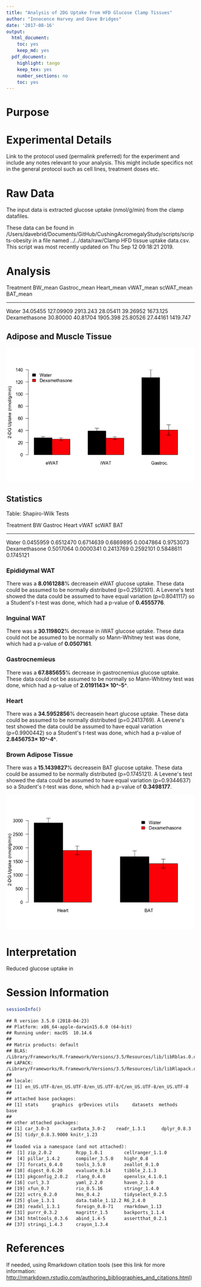 ```yaml
---
title: "Analysis of 2DG Uptake from HFD Glucose Clamp Tissues"
author: "Innocence Harvey and Dave Bridges"
date: '2017-08-16'
output:
  html_document:
    toc: yes
    keep_md: yes
  pdf_document:
    highlight: tango
    keep_tex: yes
    number_sections: no
    toc: yes
---
```




# Purpose

# Experimental Details

Link to the protocol used (permalink preferred) for the experiment and include any notes relevant to your analysis.  This might include specifics not in the general protocol such as cell lines, treatment doses etc.

# Raw Data

The input data is extracted glucose uptake (nmol/g/min) from the clamp datafiles.



These data can be found in /Users/davebrid/Documents/GitHub/CushingAcromegalyStudy/scripts/scripts-obesity in a file named ../../data/raw/Clamp HFD tissue uptake data.csv.  This script was most recently updated on Thu Sep 12 09:18:21 2019.

# Analysis


Treatment         BW_mean   Gastroc_mean   Heart_mean   vWAT_mean   scWAT_mean   BAT_mean
--------------  ---------  -------------  -----------  ----------  -----------  ---------
Water            34.05455      127.09909     2913.243    28.05411     39.26952   1673.125
Dexamethasone    30.80000       40.81704     1905.398    25.80526     27.44161   1419.747

## Adipose and Muscle Tissue

![](figures/clamp-glucose-uptake-adipose-muscle-1.png)<!-- -->

## Statistics


Table: Shapiro-Wilk Tests

Treatment               BW     Gastroc       Heart        vWAT       scWAT         BAT
--------------  ----------  ----------  ----------  ----------  ----------  ----------
Water            0.0455959   0.6512470   0.6714639   0.6869895   0.0047864   0.9753073
Dexamethasone    0.5017064   0.0000341   0.2413769   0.2592101   0.5848611   0.1745121

### Epididymal WAT

There was a **8.0161288**% decreasein eWAT glucose uptake.  These data could be assumed to be normally distributed (p=0.2592101).  A Levene's test showed the data could be assumed to have equal variation (p=0.8041117) so a Student's *t*-test was done, which had a p-value of **0.4555776**.

### Inguinal WAT

There was a **30.119802**% decrease in iWAT glucose uptake.  These data could not be assumed to be normally so Mann-Whitney test was done, which had a p-value of **0.0507161**.

### Gastrocnemieus

There was a **67.885655**% decrease in gastrocnemius glucose uptake.  These data could not be assumed to be normally so Mann-Whitney test was done, which had a p-value of **2.0191143&times; 10^-5^**.

### Heart

There was a **34.5952856**% decreasein heart glucose uptake.  These data could be assumed to be normally distributed (p=0.2413769).  A Levene's test showed the data could be assumed to have equal variation (p=0.9900442) so a Student's *t*-test was done, which had a p-value of **2.8456753&times; 10^-4^**.

### Brown Adipose Tissue

There was a **15.1439827**% decreasein BAT glucose uptake.  These data could be assumed to be normally distributed (p=0.1745121).  A Levene's test showed the data could be assumed to have equal variation (p=0.9344637) so a Student's *t*-test was done, which had a p-value of **0.3498177**.


![](figures/clamp-glucose-uptake-heart-bat-1.png)<!-- -->

# Interpretation

Reduced glucose uptake in 

# Session Information


```r
sessionInfo()
```

```
## R version 3.5.0 (2018-04-23)
## Platform: x86_64-apple-darwin15.6.0 (64-bit)
## Running under: macOS  10.14.6
## 
## Matrix products: default
## BLAS: /Library/Frameworks/R.framework/Versions/3.5/Resources/lib/libRblas.0.dylib
## LAPACK: /Library/Frameworks/R.framework/Versions/3.5/Resources/lib/libRlapack.dylib
## 
## locale:
## [1] en_US.UTF-8/en_US.UTF-8/en_US.UTF-8/C/en_US.UTF-8/en_US.UTF-8
## 
## attached base packages:
## [1] stats     graphics  grDevices utils     datasets  methods   base     
## 
## other attached packages:
## [1] car_3.0-3        carData_3.0-2    readr_1.3.1      dplyr_0.8.3     
## [5] tidyr_0.8.3.9000 knitr_1.23      
## 
## loaded via a namespace (and not attached):
##  [1] zip_2.0.2         Rcpp_1.0.1        cellranger_1.1.0 
##  [4] pillar_1.4.2      compiler_3.5.0    highr_0.8        
##  [7] forcats_0.4.0     tools_3.5.0       zeallot_0.1.0    
## [10] digest_0.6.20     evaluate_0.14     tibble_2.1.3     
## [13] pkgconfig_2.0.2   rlang_0.4.0       openxlsx_4.1.0.1 
## [16] curl_3.3          yaml_2.2.0        haven_2.1.0      
## [19] xfun_0.7          rio_0.5.16        stringr_1.4.0    
## [22] vctrs_0.2.0       hms_0.4.2         tidyselect_0.2.5 
## [25] glue_1.3.1        data.table_1.12.2 R6_2.4.0         
## [28] readxl_1.3.1      foreign_0.8-71    rmarkdown_1.13   
## [31] purrr_0.3.2       magrittr_1.5      backports_1.1.4  
## [34] htmltools_0.3.6   abind_1.4-5       assertthat_0.2.1 
## [37] stringi_1.4.3     crayon_1.3.4
```

# References

If needed, using Rmarkdown citation tools (see this link for more information: http://rmarkdown.rstudio.com/authoring_bibliographies_and_citations.html)
